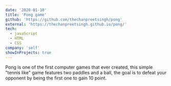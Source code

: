 ```yaml
---
date: '2020-01-10'
title: 'Pong game'
github: 'https://github.com/thechanpreetsingh/pong'
external: 'https://thechanpreetsingh.github.io/pong/'
tech:
  - javaScript
  - HTML
  - CSS
company: 'self'
showInProjects: true
---
```


Pong is one of the first computer games that ever created, this simple "tennis like" game features two paddles and a ball, the goal is to defeat your opponent by being the first one to gain 10 point.
